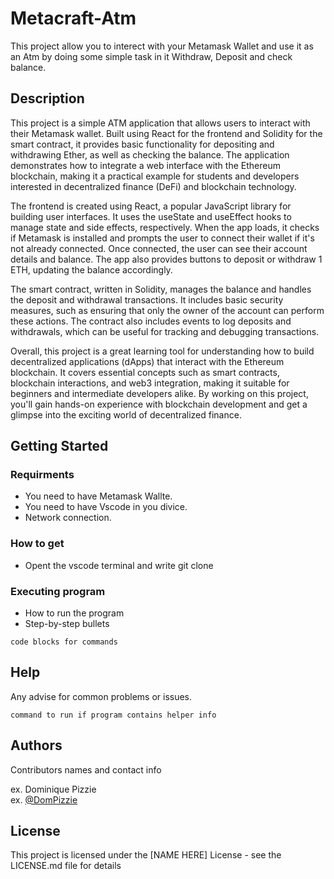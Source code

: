 # Metacraft-Atm

This project allow you to interect with your Metamask Wallet and use it as an Atm by doing some simple task in it Withdraw, Deposit and check balance.

## Description

This project is a simple ATM application that allows users to interact with their Metamask wallet. Built using React for the frontend and Solidity for the smart contract, it provides basic functionality for depositing and withdrawing Ether, as well as checking the balance. The application demonstrates how to integrate a web interface with the Ethereum blockchain, making it a practical example for students and developers interested in decentralized finance (DeFi) and blockchain technology.

The frontend is created using React, a popular JavaScript library for building user interfaces. It uses the useState and useEffect hooks to manage state and side effects, respectively. When the app loads, it checks if Metamask is installed and prompts the user to connect their wallet if it's not already connected. Once connected, the user can see their account details and balance. The app also provides buttons to deposit or withdraw 1 ETH, updating the balance accordingly.

The smart contract, written in Solidity, manages the balance and handles the deposit and withdrawal transactions. It includes basic security measures, such as ensuring that only the owner of the account can perform these actions. The contract also includes events to log deposits and withdrawals, which can be useful for tracking and debugging transactions.

Overall, this project is a great learning tool for understanding how to build decentralized applications (dApps) that interact with the Ethereum blockchain. It covers essential concepts such as smart contracts, blockchain interactions, and web3 integration, making it suitable for beginners and intermediate developers alike. By working on this project, you'll gain hands-on experience with blockchain development and get a glimpse into the exciting world of decentralized finance.

## Getting Started

### Requirments 
* You need to have Metamask Wallte.
* You need to have Vscode in you divice.
* Network connection.

### How to get 

* Opent the vscode terminal and write git clone 
  

### Executing program

* How to run the program
* Step-by-step bullets
```
code blocks for commands
```

## Help

Any advise for common problems or issues.
```
command to run if program contains helper info
```

## Authors

Contributors names and contact info

ex. Dominique Pizzie  
ex. [@DomPizzie](https://twitter.com/dompizzie)


## License

This project is licensed under the [NAME HERE] License - see the LICENSE.md file for details
